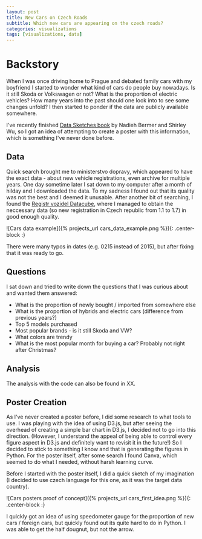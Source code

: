```yaml
---
layout: post
title: New Cars on Czech Roads
subtitle: Which new cars are appearing on the czech roads?
categories: visualizations
tags: [visualizations, data]
---
```


<!-- {{ site.excerpt }} -->

# Backstory
When I was once driving home to Prague and debated family cars with my boyfriend I started to wonder what kind of cars do people buy nowadays. Is it still Skoda or Volkswagen or not? 
What is the proportion of electric vehicles? How many years into the past should one look into to see some changes unfold? I then started to ponder if the data are publicly available somewhere.

I've recently finished [Data Sketches book](https://www.datasketch.es/) by Nadieh Bermer and Shirley Wu, so I got an idea of attempting to create a poster with this information, which is something I've never done before.


## Data
Quick search brought me to ministerstvo dopravy, which appeared to have the exact data - about new vehicle registrations, even archive for multiple years.
One day sometime later I sat down to my computer after a month of hilday and I downloaded the data. To my sadness I found out that its quality was not the best and I deemed it unusable.
After another bit of searching, I found the [Registr vozidel Datacube](https://www.dataovozidlech.cz/), where I managed to obtain the neccessary data (so new registration in Czech republic from 1.1 to 1.7) in good enough quality.

<!-- ![Cars data example](/assets/projects/cars_data_example.png){: .center-block :} -->
![Cars data example]({% projects_url cars_data_example.png %}){: .center-block :}

There were many typos in dates (e.g. 0215 instead of 2015), but after fixing that it was ready to go.


## Questions

I sat down and tried to write down the questions that I was curious about and wanted them answered:
- What is the proportion of newly bought / imported from somewhere else
- What is the proportion of hybrids and electric cars (difference from previous years?)
- Top 5 models purchased
- Most popular brands - is it still Skoda and VW?
- What colors are trendy
- What is the most popular month for buying a car? Probably not right after Christmas?


## Analysis

The analysis with the code can also be found in XX.

## Poster Creation
As I've never created a poster before, I did some research to what tools to use. I was playing with the idea of using D3.js, but after seeing the overhead of creating a simple bar chart in D3.js, I decided not to go into this direction. (However, I understand the appeal of being able to control every figure aspect in D3.js and definitely want to revisit it in the future!)
So I decided to stick to something I know and that is generating the figures in Python.
For the poster itself, after some search I found Canva, which seemed to do what I needed, without harsh learning curve.

Before I started with the poster itself, I did a quick sketch of my imagination (I decided to use czech language for this one, as it was the target data country).

<!-- ![Cars posters proof of concept](/assets/projects/cars_first_idea.png){: .center-block :} -->
![Cars posters proof of concept]({% projects_url cars_first_idea.png %}){: .center-block :}

I quickly got an idea of using speedometer gauge for the proportion of new cars / foreign cars, but quickly found out its quite hard to do in Python.
I was able to get the half dougnut, but not the arrow.
